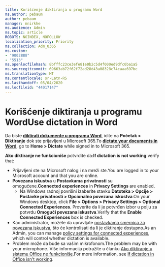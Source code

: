 ```yaml
---
title: Korišćenje diktiranja u programu Word
ms.author: pebaum
author: pebaum
manager: mnirkhe
ms.audience: Admin
ms.topic: article
ROBOTS: NOINDEX, NOFOLLOW
localization_priority: Priority
ms.collection: Adm_O365
ms.custom:
- "9002888"
- "5513"
ms.openlocfilehash: 8bfffc23ce3efe81e0b2c5d4f000ed9dfc0ba1a5
ms.sourcegitcommit: 69663ab72f62f72ad28d43a08328c74caaa697bc
ms.translationtype: HT
ms.contentlocale: sr-Latn-RS
ms.lasthandoff: 05/04/2020
ms.locfileid: "44017147"
---
```

# <a name="use-dictation-in-word"></a><span data-ttu-id="283d3-102">Korišćenje diktiranja u programu Word</span><span class="sxs-lookup"><span data-stu-id="283d3-102">Use dictation in Word</span></span>

<span data-ttu-id="283d3-103">Da biste **[diktirati dokumente u programu Word](https://support.office.com/article/dictate-your-documents-in-word-3876e05f-3fcc-418f-b8ab-db7ce0d11d3c)**, idite na **Početak > Diktiranje** dok ste prijavljeni u Microsoft 365.</span><span class="sxs-lookup"><span data-stu-id="283d3-103">To **[dictate your documents in Word](https://support.office.com/article/dictate-your-documents-in-word-3876e05f-3fcc-418f-b8ab-db7ce0d11d3c)**, go to **Home > Dictate** while signed in to Microsoft 365.</span></span>

<span data-ttu-id="283d3-104">**Ako diktiranje ne funkcioniše** potvrdite da:</span><span class="sxs-lookup"><span data-stu-id="283d3-104">**If dictation is not working** verify that:</span></span>

- <span data-ttu-id="283d3-105">Prijavljeni ste na Microsoft nalog i na mreži ste.</span><span class="sxs-lookup"><span data-stu-id="283d3-105">You are logged in to your Microsoft account and that you are online.</span></span>
- <span data-ttu-id="283d3-106">**Povezana iskustva** u **Postavkama privatnosti** su omogućene.</span><span class="sxs-lookup"><span data-stu-id="283d3-106">**Connected experiences** in **Privacy Settings** are enabled.</span></span> 
    - <span data-ttu-id="283d3-107">Na Windows radnoj površini izaberite stavku **Datoteka > Opcije > Postavke privatnosti > Opcionalno povezana iskustva**.</span><span class="sxs-lookup"><span data-stu-id="283d3-107">On your Windows desktop, click **File > Options > Privacy Settings > Optional Connected Experiences**.</span></span> <span data-ttu-id="283d3-108">Proverite da li je potvrđen izbor u polju za potvrdu **Omogući povezana iskustva**.</span><span class="sxs-lookup"><span data-stu-id="283d3-108">Verify that the **Enable Connected Experiences** box is checked.</span></span>
- <span data-ttu-id="283d3-109">Kao administrator, možete da upravljate [postavkama smernica za povezana iskustva](https://docs.microsoft.com/deployoffice/privacy/manage-privacy-controls#policy-settings-for-connected-experiences), što će kontrolisati da li je diktiranje dostupno.</span><span class="sxs-lookup"><span data-stu-id="283d3-109">As an Admin, you can manage [policy settings for connected experiences](https://docs.microsoft.com/deployoffice/privacy/manage-privacy-controls#policy-settings-for-connected-experiences), which will control whether dictation is available.</span></span>
- <span data-ttu-id="283d3-110">Problem može da bude sa vašim mikrofonom.</span><span class="sxs-lookup"><span data-stu-id="283d3-110">The problem may be with your microphone.</span></span> <span data-ttu-id="283d3-111">Više informacija potražite u članku [Ako diktiranje u sistemu Office ne funkcioniše](https://support.office.com/article/If-dictation-in-Office-isn-t-working-3a740b4a-19d5-461c-b59a-d82172707fd4#OfficeVersion=Web).</span><span class="sxs-lookup"><span data-stu-id="283d3-111">For more information, see [If dictation in Office isn't working](https://support.office.com/article/If-dictation-in-Office-isn-t-working-3a740b4a-19d5-461c-b59a-d82172707fd4#OfficeVersion=Web).</span></span>
